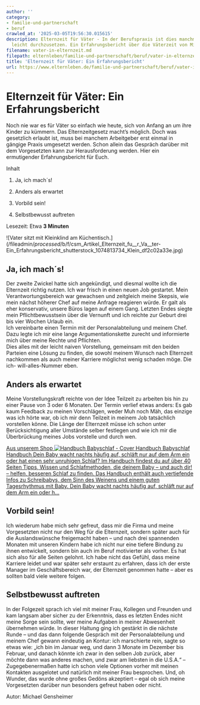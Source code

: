```yaml
---
author: ''
category:
- familie-und-partnerschaft
- beruf
crawled_at: '2025-03-05T19:56:30.015615'
description: Elternzeit für Väter - In der Berufspraxis ist dies manchmal nicht so
  leicht durchzusetzen. Ein Erfahrungsbericht über die Väterzeit von Michael Gensheimer
filename: vater-in-elternzeit.md
filepath: elternleben/familie-und-partnerschaft/beruf/vater-in-elternzeit.md
title: 'Elternzeit für Väter: Ein Erfahrungsbericht'
url: https://www.elternleben.de/familie-und-partnerschaft/beruf/vater-in-elternzeit/
---
```


#  Elternzeit für Väter: Ein Erfahrungsbericht

Noch nie war es für Väter so einfach wie heute, sich von Anfang an um ihre
Kinder zu kümmern. Das Elternzeitgesetz macht’s möglich. Doch was gesetzlich
erlaubt ist, muss bei manchem Arbeitgeber erst einmal in gängige Praxis
umgesetzt werden. Schon allein das Gespräch darüber mit dem Vorgesetzten kann
zur Herausforderung werden. Hier ein ermutigender Erfahrungsbericht für Euch.

Inhalt

1. Ja, ich mach´s!

2. Anders als erwartet

3. Vorbild sein!

4. Selbstbewusst auftreten

Lesezeit: Etwa **3 Minuten**

![Vater sitzt mit Kleinklind am
Küchentisch.](/fileadmin/_processed_/b/f/csm_Artikel_Elternzeit_fu__r_Va__ter-
Ein_Erfahrungsbericht_shutterstock_1074813734_Klein_df2c02a33e.jpg)



##  Ja, ich mach´s!

Der zweite Zwickel hatte sich angekündigt, und diesmal wollte ich die
Elternzeit richtig nutzen. Ich war frisch in einen neuen Job gestartet. Mein
Verantwortungsbereich war gewachsen und zeitgleich meine Skepsis, wie mein
nächst höherer Chef auf meine Anfrage reagieren würde. Er galt als eher
konservativ, unsere Büros lagen auf einem Gang. Letzten Endes siegte mein
Pflichtbewusstsein über die Vernunft und ich reichte zur Geburt drei bis vier
Wochen Urlaub ein.  
Ich vereinbarte einen Termin mit der Personalabteilung und meinem Chef. Dazu
legte ich mir eine lange Argumentationskette zurecht und informierte mich über
meine Rechte und Pflichten.  
Dies alles mit der leicht naiven Vorstellung, gemeinsam mit den beiden
Parteien eine Lösung zu finden, die sowohl meinem Wunsch nach Elternzeit
nachkommen als auch meiner Karriere möglichst wenig schaden möge. Die ich-
will-alles-Nummer eben.



##  Anders als erwartet

Meine Vorstellungskraft reichte von der Idee Teilzeit zu arbeiten bis hin zu
einer Pause von 3 oder 6 Monaten. Der Termin verlief etwas anders: Es gab kaum
Feedback zu meinen Vorschlägen, weder Muh noch Mäh, das einzige was ich hörte
war, ob ich mir denn Teilzeit in meinem Job tatsächlich vorstellen könne. Die
Länge der Elternzeit müsse ich schon unter Berücksichtigung aller Umstände
selber festlegen und wie ich mir die Überbrückung meines Jobs vorstelle und
durch wen.

[ Aus unserem Shop ![Handbuch Babyschlaf -
Cover](/fileadmin/_processed_/4/1/csm_Handbuch_Babyschalf_teaser_962b3ff80a.png)
Handbuch Babyschlaf Handbuch Dein Baby wacht nachts häufig auf, schläft nur
auf dem Arm ein oder hat einen sehr unruhigen Schlaf? Im Handbuch findest du
auf über 40 Seiten Tipps, Wissen und Schlafmethoden, die deinem Baby – und
auch dir! – helfen, besseren Schlaf zu finden. Das Handbuch enthält auch
vertiefende Infos zu Schreibabys, dem Sinn des Weinens und einem guten
Tagesrhythmus mit Baby. Dein Baby wacht nachts häufig auf, schläft nur auf dem
Arm ein oder h…  ](/shop/babyschlaf-handbook-e/)



##  Vorbild sein!

Ich wiederum habe mich sehr gefreut, dass mir die Firma und meine Vorgesetzten
nicht nur den Weg für die Elternzeit, sondern später auch für die
Auslandswünsche freigemacht haben – und nach drei spannenden Monaten mit
unseren Kindern habe ich nicht nur eine tiefere Bindung zu ihnen entwickelt,
sondern bin auch im Beruf motivierter als vorher. Es hat sich also für alle
Seiten gelohnt. Ich habe nicht das Gefühl, dass meine Karriere leidet und war
später sehr erstaunt zu erfahren, dass ich der erste Manager im
Geschäftsbereich war, der Elternzeit genommen hatte – aber es sollten bald
viele weitere folgen.



##  Selbstbewusst auftreten

In der Folgezeit sprach ich viel mit meiner Frau, Kollegen und Freunden und
kam langsam aber sicher zu der Erkenntnis, dass es letzten Endes nicht meine
Sorge sein sollte, wer meine Aufgaben in meiner Abwesenheit übernehmen würde.
In dieser Haltung ging ich gestärkt in die nächste Runde – und das dann
folgende Gespräch mit der Personalabteilung und meinem Chef gewann eindeutig
an Kontur: ich marschierte rein, sagte so etwas wie: „ich bin im Januar weg,
und dann 3 Monate im Dezember bis Februar, und danach könnte ich zwar in den
selben Job zurück, aber möchte dann was anderes machen, und zwar am liebsten
in die U.S.A.“ – Zugegebenermaßen hatte ich schon viele Optionen vorher mit
meinen Kontakten ausgelotet und natürlich mit meiner Frau besprochen. Und, oh
Wunder, das wurde ohne großes Gedöns akzeptiert – egal ob sich meine
Vorgesetzten darüber nun besonders gefreut haben oder nicht.

Autor: Michael Gensheimer

